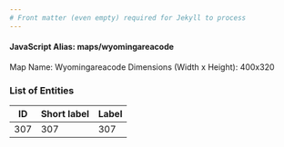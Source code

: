 ```yaml
---
# Front matter (even empty) required for Jekyll to process
---
```


#### JavaScript Alias: maps/wyomingareacode

Map Name: Wyomingareacode
Dimensions (Width x Height): 400x320





### List of Entities

ID | Short label | Label
---|---|---|
307|307|307

